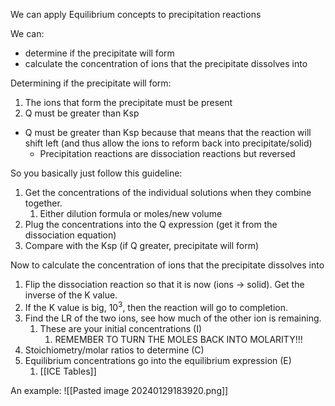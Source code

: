 We can apply Equilibrium concepts to precipitation reactions

We can: 
- determine if the precipitate will form
- calculate the concentration of ions that the precipitate dissolves into


Determining if the precipitate will form:
1. The ions that form the precipitate must be present 
2. Q must be greater than Ksp

- Q must be greater than Ksp because that means that the reaction will shift left (and thus allow the ions to reform back into precipitate/solid)
	- Precipitation reactions are dissociation reactions but reversed


So you basically just follow this guideline:
1. Get the concentrations of the individual solutions when they combine together.
	1. Either dilution formula or moles/new volume
2. Plug the concentrations into the Q expression (get it from the dissociation equation)
3. Compare with the Ksp (if Q greater, precipitate will form)

Now to calculate the concentration of ions that the precipitate dissolves into

1. Flip the dissociation reaction so that it is now (ions -> solid). Get the inverse of the K value.
2. If the K value is big, 10$^3$, then the reaction will go to completion.
3. Find the LR of the two ions, see how much of the other ion is remaining.
	1. These are your initial concentrations (I)
		1. REMEMBER TO TURN THE MOLES BACK INTO MOLARITY!!!
4. Stoichiometry/molar ratios to determine (C)
5. Equilibrium concentrations go into the equilibrium expression (E)
	1. [[ICE Tables]]

An example:
![[Pasted image 20240129183920.png]]
